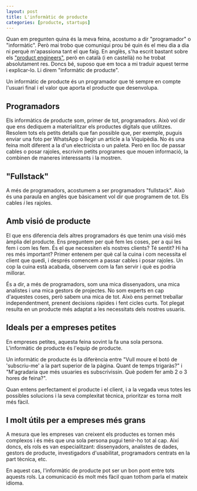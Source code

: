 ```yaml
---
layout: post
title: L'informàtic de producte
categories: [producte, startups]
---
```


Quan em pregunten quina és la meva feina, acostumo a dir "programador" o "informàtic". Però mai trobo que comuniqui prou bé quin és el meu dia a dia ni perquè m'apassiona tant el que faig. En anglès, s'ha escrit bastant sobre els ["product engineers"](https://posthog.com/blog/what-is-a-product-engineer), però en català (i en castellà) no he trobat absolutament res. Doncs bé, suposo que em toca a mi traduir aquest terme i explicar-lo. Li direm "informàtic de producte".

Un informàtic de producte és un programador que té sempre en compte l'usuari final i el valor que aporta el producte que desenvolupa.


## Programadors

Els informàtics de producte som, primer de tot, programadors. Això vol dir que ens dediquem a materialitzar els productes digitals que utilitzes. Resolem tots els petits detalls que fan possible que, per exemple, puguis enviar una foto per WhatsApp o llegir un article a la Viquipèdia. No és una feina molt diferent a la d'un electricista o un paleta. Però en lloc de passar cables o posar rajoles, escrivim petits programes que mouen informació, la combinen de maneres interessants i la mostren.

## "Fullstack"

A més de programadors, acostumem a ser programadors "fullstack". Això és una paraula en anglès que bàsicament vol dir que programem de tot. Els cables *i* les rajoles.

## Amb visió de producte

El que ens diferencia dels altres programadors és que tenim una visió més àmplia del producte. Ens preguntem per què fem les coses, per a qui les fem i com les fem. És el que necessiten els nostres clients? Té sentit? Hi ha res més important? Primer entenem per què cal la cuina i com necessita el client que quedi, i després comencem a passar cables i posar rajoles. Un cop la cuina està acabada, observem com la fan servir i què es podria millorar.

És a dir, a més de programadors, som una mica dissenyadors, una mica analistes i una mica gestors de projectes. No som experts en cap d'aquestes coses, però sabem una mica de tot. Això ens permet treballar independentment, prenent decisions ràpides i fent cicles curts. Tot plegat resulta en un producte més adaptat a les necessitats dels nostres usuaris.

## Ideals per a empreses petites

En empreses petites, aquesta feina sovint la fa una sola persona. L'informàtic de producte és l'equip de producte.

Un informàtic de producte és la diferència entre "Vull moure el botó de 'subscriu-me' a la part superior de la pàgina. Quant de temps trigaràs?" i "M'agradaria que més usuaries es subscrivissin. Què podem fer amb 2 o 3 hores de feina?".

Quan entens perfectament el producte i el client, i a la vegada veus totes les possibles solucions i la seva complexitat tècnica, prioritzar es torna molt més fàcil.

## I molt útils per a empreses més grans

A mesura que les empreses van creixent els productes es tornen més complexos i és més que una sola persona pugui tenir-ho tot al cap. Així doncs, els rols es van especialitzant: dissenyadors, analistes de dades, gestors de producte, investigadors d'usabilitat, programadors centrats en la part tècnica, etc. 

En aquest cas, l'informàtic de producte pot ser un bon pont entre tots aquests rols. La comunicació és molt més fàcil quan tothom parla el mateix idioma.
